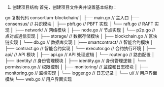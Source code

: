 1. 创建项目结构
   首先，创建项目文件夹并设置基本结构：

go
复制代码
consortium-blockchain/
│
├── main.go                // 主入口
├── consensus/             // 共识模块
│   ├── pbft.go           // PBFT 实现
│   └── raft.go           // RAFT 实现
│
├── network/               // 网络模块
│   ├── node.go           // 节点实现
│   └── p2p.go            // 点对点通信实现
│
├── storage/               // 数据存储模块
│   ├── blockchain.go      // 区块链实现
│   └── db.go              // 数据库实现
│
├── smartcontract/         // 智能合约模块
│   ├── contract.go        // 智能合约实现
│   └── executor.go        // 合约执行环境
│
├── api/                   // API 模块
│   ├── api.go             // API 处理逻辑
│   └── router.go          // 路由配置
│
├── identity/              // 身份管理模块
│   ├── identity.go        // 身份管理逻辑
│   └── permissions.go     // 权限控制
│
├── monitoring/            // 监控和日志模块
│   ├── monitoring.go      // 监控实现
│   └── logger.go          // 日志记录
│
└── ui/                    // 用户界面模块
└── web.go             // 用户界面实现